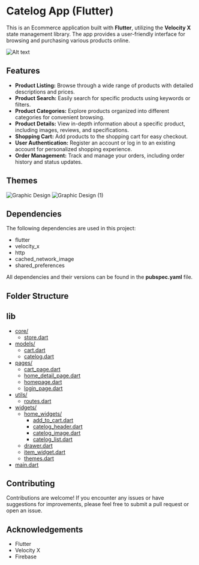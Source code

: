 
# Catelog App (Flutter)

This is an Ecommerce application built with **Flutter**, utilizing the **Velocity X** state management library. The app provides a user-friendly interface for browsing and purchasing various products online.

![Alt text](file:///home/drishtant/Downloads/Graphic%20Design.png)


## Features

- **Product Listing:** Browse through a wide range of products with detailed descriptions and prices.
- **Product Search:** Easily search for specific products using keywords or filters.
- **Product Categories:** Explore products organized into different categories for convenient browsing.
- **Product Details:** View in-depth information about a specific product, including images, reviews, and specifications.
- **Shopping Cart:** Add products to the shopping cart for easy checkout.
- **User Authentication:** Register an account or log in to an existing account for personalized shopping experience.
- **Order Management:** Track and manage your orders, including order history and status updates.


## Themes

![Graphic Design](https://user-images.githubusercontent.com/84273332/178148646-9e53aa71-c03e-438f-9b79-c46fafab8107.png)
![Graphic Design (1)](https://user-images.githubusercontent.com/84273332/178148667-0eee1188-c68a-4141-8640-9058dd6daa35.png)


## Dependencies

The following dependencies are used in this project:

- flutter
- velocity_x
- http
- cached_network_image
- shared_preferences

All dependencies and their versions can be found in the **pubspec.yaml** file.
## Folder Structure

## lib

* [core/](./lib/core)
  * [store.dart](./lib/core/store.dart)
* [models/](./lib/models)
  * [cart.dart](./lib/models/cart.dart)
  * [catelog.dart](./lib/models/catelog.dart)
* [pages/](./lib/pages)
  * [cart_page.dart](./lib/pages/cart_page.dart)
  * [home_detail_page.dart](./lib/pages/home_detail_page.dart)
  * [homepage.dart](./lib/pages/homepage.dart)
  * [login_page.dart](./lib/pages/login_page.dart)
* [utils/](./lib/utils)
  * [routes.dart](./lib/utils/routes.dart)
* [widgets/](./lib/widgets)
  * [home_widgets/](./lib/widgets/home_widgets)
    * [add_to_cart.dart](./lib/widgets/home_widgets/add_to_cart.dart)
    * [catelog_header.dart](./lib/widgets/home_widgets/catelog_header.dart)
    * [catelog_image.dart](./lib/widgets/home_widgets/catelog_image.dart)
    * [catelog_list.dart](./lib/widgets/home_widgets/catelog_list.dart)
  * [drawer.dart](./lib/widgets/drawer.dart)
  * [item_widget.dart](./lib/widgets/item_widget.dart)
  * [themes.dart](./lib/widgets/themes.dart)
* [main.dart](./lib/main.dart)

## Contributing

Contributions are welcome! If you encounter any issues or have suggestions for improvements, please feel free to submit a pull request or open an issue.


## Acknowledgements

- Flutter
- Velocity X
- Firebase
